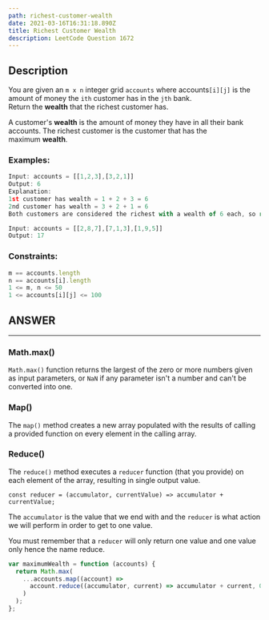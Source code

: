 ```yaml
---
path: richest-customer-wealth
date: 2021-03-16T16:31:18.890Z
title: Richest Customer Wealth
description: LeetCode Question 1672
---
```

## Description

You are given an `m x n` integer grid `accounts` where accounts`[i][j]` is the amount of money the `ith` customer has in the `jth` bank. Return the **wealth** that the richest customer has.

A customer's **wealth** is the amount of money they have in all their bank accounts. The richest customer is the customer that has the maximum **wealth**.

### Examples:

```js
Input: accounts = [[1,2,3],[3,2,1]]
Output: 6
Explanation:
1st customer has wealth = 1 + 2 + 3 = 6
2nd customer has wealth = 3 + 2 + 1 = 6
Both customers are considered the richest with a wealth of 6 each, so return 6.
```

```js
Input: accounts = [[2,8,7],[7,1,3],[1,9,5]]
Output: 17
```

### Constraints:

```js
m == accounts.length
n == accounts[i].length
1 <= m, n <= 50
1 <= accounts[i][j] <= 100
```

## ANSWER

- - -

### **Math.max()**

`Math.max()` function returns the largest of the zero or more numbers given as input parameters, or `NaN` if any parameter isn't a number and can't be converted into one.

### **Map()** 

The `map()` method creates a new array populated with the results of calling a provided function on every element in the calling array.

### R**educe()**

[](https://developer.mozilla.org/en-US/docs/Web/JavaScript/Reference/Global_Objects/Array/Reduce)The `reduce()` method executes a `reducer` function (that you provide) on each element of the array, resulting in single output value.

`const reducer = (accumulator, currentValue) => accumulator + currentValue;`

The `accumulator` is the value that we end with and the `reducer` is what action we will perform in order to get to one value.

You must remember that a `reducer` will only return one value and one value only hence the name reduce.



```js
var maximumWealth = function (accounts) {
  return Math.max(
    ...accounts.map((account) =>
      account.reduce((accumulator, current) => accumulator + current, 0)
    )
  );
};
```